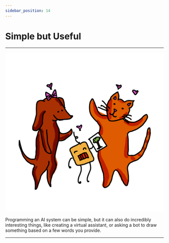 ```yaml
---
sidebar_position: 14
---
```


# Simple but Useful

---

![Simple but Useful](./img/13.png)

Programming an AI system can be simple, but it can also do incredibly interesting things, like creating a virtual assistant, or asking a bot to draw something based on a few words you provide.

---